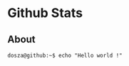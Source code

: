 <head>
  <meta name="robots" content="noindex">
 </head>
 
# Github Stats

About
---

```console
dosza@github:~$ echo "Hello world !"
```
